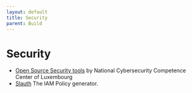 ```yaml
---
layout: default
title: Security
parent: Build
---
```


# Security

- [Open Source Security tools](https://github.com/NC3-LU/) by National Cybersecurity Competence Center of Luxembourg
- [Slauth](https://www.slauth.io) The IAM Policy generator.